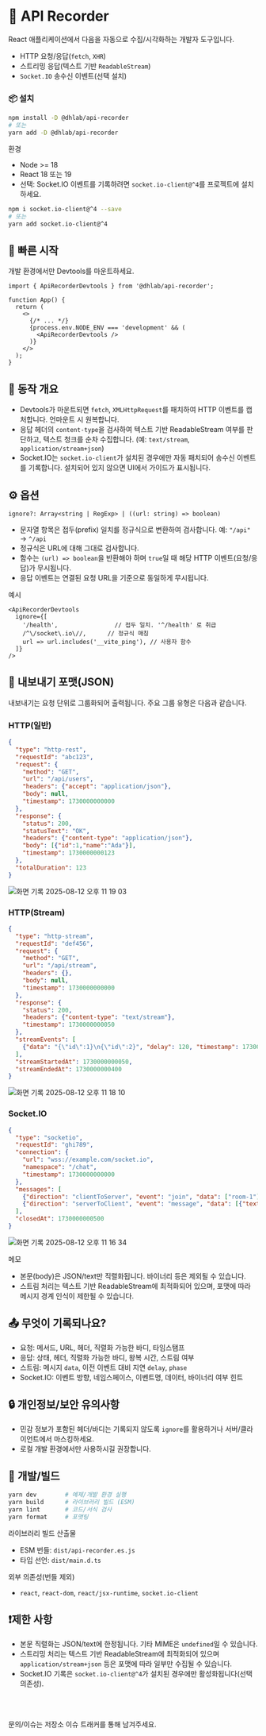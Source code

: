 # 🎥 API Recorder

React 애플리케이션에서 다음을 자동으로 수집/시각화하는 개발자 도구입니다.
- HTTP 요청/응답(`fetch`, `XHR`)
- 스트리밍 응답(텍스트 기반 `ReadableStream`)
- `Socket.IO` 송수신 이벤트(선택 설치)

### 📦 설치

```bash
npm install -D @dhlab/api-recorder
# 또는
yarn add -D @dhlab/api-recorder
```

환경
- Node >= 18
- React 18 또는 19
- 선택: Socket.IO 이벤트를 기록하려면 `socket.io-client@^4`를 프로젝트에 설치하세요.

```bash
npm i socket.io-client@^4 --save
# 또는
yarn add socket.io-client@^4
```

## 🔌 빠른 시작

개발 환경에서만 Devtools를 마운트하세요.

```tsx
import { ApiRecorderDevtools } from '@dhlab/api-recorder';

function App() {
  return (
    <>
      {/* ... */}
      {process.env.NODE_ENV === 'development' && (
        <ApiRecorderDevtools />
      )}
    </>
  );
}
```

 

## 🧭 동작 개요

- Devtools가 마운트되면 `fetch`, `XMLHttpRequest`를 패치하여 HTTP 이벤트를 캡처합니다. 언마운트 시 원복합니다.
- 응답 헤더의 `content-type`을 검사하여 텍스트 기반 ReadableStream 여부를 판단하고, 텍스트 청크를 순차 수집합니다. (예: `text/stream`, `application/stream+json`)
- Socket.IO는 `socket.io-client`가 설치된 경우에만 자동 패치되어 송수신 이벤트를 기록합니다. 설치되어 있지 않으면 UI에서 가이드가 표시됩니다.

## ⚙️ 옵션

`ignore?: Array<string | RegExp> | ((url: string) => boolean)`
- 문자열 항목은 접두(prefix) 일치를 정규식으로 변환하여 검사합니다. 예: `"/api"` → `^/api`
- 정규식은 URL에 대해 그대로 검사합니다.
- 함수는 `(url) => boolean`을 반환해야 하며 `true`일 때 해당 HTTP 이벤트(요청/응답)가 무시됩니다.
- 응답 이벤트는 연결된 요청 URL을 기준으로 동일하게 무시됩니다.

예시

```tsx
<ApiRecorderDevtools
  ignore={[
    '/health',                // 접두 일치. '^/health' 로 취급
    /^\/socket\.io\//,      // 정규식 매칭
    url => url.includes('__vite_ping'), // 사용자 함수
  ]}
/>
```

## 🧾 내보내기 포맷(JSON)

내보내기는 요청 단위로 그룹화되어 출력됩니다. 주요 그룹 유형은 다음과 같습니다.

### HTTP(일반)
```json
{
  "type": "http-rest",
  "requestId": "abc123",
  "request": {
    "method": "GET",
    "url": "/api/users",
    "headers": {"accept": "application/json"},
    "body": null,
    "timestamp": 1730000000000
  },
  "response": {
    "status": 200,
    "statusText": "OK",
    "headers": {"content-type": "application/json"},
    "body": [{"id":1,"name":"Ada"}],
    "timestamp": 1730000000123
  },
  "totalDuration": 123
}
```
![화면 기록 2025-08-12 오후 11 19 03](https://github.com/user-attachments/assets/1ae66fe7-30cb-45ea-9066-126088954e64)


### HTTP(Stream)
```json
{
  "type": "http-stream",
  "requestId": "def456",
  "request": {
    "method": "GET",
    "url": "/api/stream",
    "headers": {},
    "body": null,
    "timestamp": 1730000000000
  },
  "response": {
    "status": 200,
    "headers": {"content-type": "text/stream"},
    "timestamp": 1730000000050
  },
  "streamEvents": [
    {"data": "{\"id\":1}\n{\"id\":2}", "delay": 120, "timestamp": 1730000000170, "phase": "message"}
  ],
  "streamStartedAt": 1730000000050,
  "streamEndedAt": 1730000000400
}
```
![화면 기록 2025-08-12 오후 11 18 10](https://github.com/user-attachments/assets/ca162fd4-1ffa-4f97-8128-b6ef848d2073)


### Socket.IO
```json
{
  "type": "socketio",
  "requestId": "ghi789",
  "connection": {
    "url": "wss://example.com/socket.io",
    "namespace": "/chat",
    "timestamp": 1730000000000
  },
  "messages": [
    {"direction": "clientToServer", "event": "join", "data": ["room-1"], "timestamp": 1730000000100},
    {"direction": "serverToClient", "event": "message", "data": [{"text": "hi"}], "timestamp": 1730000000200}
  ],
  "closedAt": 1730000000500
}
```
![화면 기록 2025-08-12 오후 11 16 34](https://github.com/user-attachments/assets/02ce59a4-2889-4c63-a038-19dceef4f10a)


메모
- 본문(body)은 JSON/text만 직렬화됩니다. 바이너리 등은 제외될 수 있습니다.
- 스트림 처리는 텍스트 기반 ReadableStream에 최적화되어 있으며, 포맷에 따라 메시지 경계 인식이 제한될 수 있습니다.

## 📤 무엇이 기록되나요?

- 요청: 메서드, URL, 헤더, 직렬화 가능한 바디, 타임스탬프
- 응답: 상태, 헤더, 직렬화 가능한 바디, 왕복 시간, 스트림 여부
- 스트림: 메시지 `data`, 이전 이벤트 대비 지연 `delay`, `phase`
- Socket.IO: 이벤트 방향, 네임스페이스, 이벤트명, 데이터, 바이너리 여부 힌트

## 🔒 개인정보/보안 유의사항

- 민감 정보가 포함된 헤더/바디는 기록되지 않도록 `ignore`를 활용하거나 서버/클라이언트에서 마스킹하세요.
- 로컬 개발 환경에서만 사용하시길 권장합니다.

## 🧪 개발/빌드

```bash
yarn dev        # 예제/개발 환경 실행
yarn build      # 라이브러리 빌드 (ESM)
yarn lint       # 코드/서식 검사
yarn format     # 포맷팅
```

라이브러리 빌드 산출물
- ESM 번들: `dist/api-recorder.es.js`
- 타입 선언: `dist/main.d.ts`

외부 의존성(번들 제외)
- `react`, `react-dom`, `react/jsx-runtime`, `socket.io-client`

## ❗️제한 사항

- 본문 직렬화는 JSON/text에 한정됩니다. 기타 MIME은 `undefined`일 수 있습니다.
- 스트리밍 처리는 텍스트 기반 ReadableStream에 최적화되어 있으며 `application/stream+json` 등은 포맷에 따라 일부만 수집될 수 있습니다.
- Socket.IO 기록은 `socket.io-client@^4`가 설치된 경우에만 활성화됩니다(선택 의존성).


<br>
<br>

문의/이슈는 저장소 이슈 트래커를 통해 남겨주세요.
